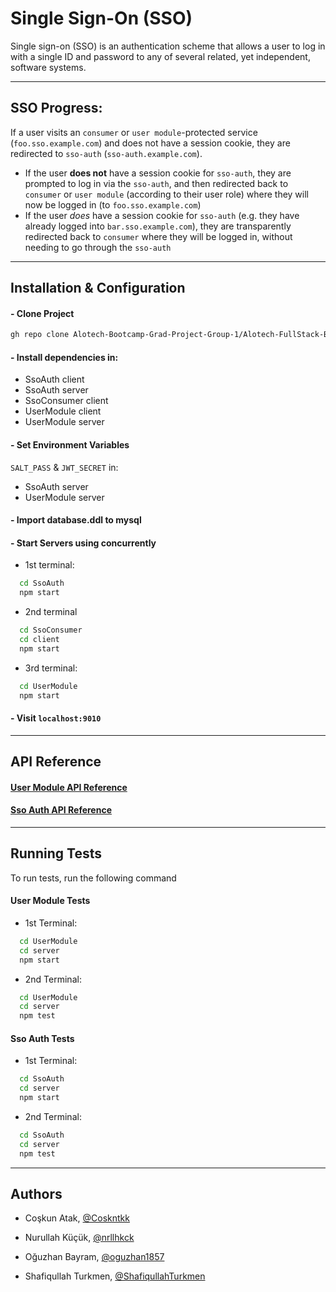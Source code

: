 # Single Sign-On (SSO)

Single sign-on (SSO) is an authentication scheme that allows a user to log in with a single ID and password to any of several related, yet independent, software systems.

---

## SSO Progress:

If a user visits an `consumer` or `user module`-protected service (`foo.sso.example.com`) and does not have a session cookie, they are redirected to `sso-auth` (`sso-auth.example.com`).
   - If the user **does not** have a session cookie for `sso-auth`,
     they are prompted to log in via the `sso-auth`, and then
     redirected back to `consumer` or `user module` (according to their user role) where they will now be logged in (to
     `foo.sso.example.com`)
   - If the user *does* have a session cookie for `sso-auth` (e.g. they
     have already logged into `bar.sso.example.com`), they are
     transparently redirected back to `consumer` where they will be logged in,
     without needing to go through the `sso-auth`

---

## Installation & Configuration

#### - Clone Project

```bash
gh repo clone Alotech-Bootcamp-Grad-Project-Group-1/Alotech-FullStack-Bootcamp-Graduation-Project-Group-1
```

#### - Install dependencies in:

- SsoAuth client
- SsoAuth server
- SsoConsumer client
- UserModule client
- UserModule server

#### - Set Environment Variables

`SALT_PASS` & `JWT_SECRET` in:

- SsoAuth server
- UserModule server

#### - Import database.ddl to mysql

#### - Start Servers using concurrently

- 1st terminal:
```bash
  cd SsoAuth
  npm start
```

- 2nd terminal
```bash
  cd SsoConsumer
  cd client
  npm start
```

- 3rd terminal:
```bash
  cd UserModule
  npm start
```

#### -  Visit `localhost:9010`

--- 

## API Reference

#### [ User Module API Reference ](  )

#### [ Sso Auth API Reference ](  )

---


## Running Tests

To run tests, run the following command

#### User Module Tests

- 1st Terminal:
```bash
  cd UserModule
  cd server
  npm start
```
- 2nd Terminal:
```bash
  cd UserModule
  cd server
  npm test
```

#### Sso Auth Tests

- 1st Terminal:
```bash
  cd SsoAuth
  cd server
  npm start
```
- 2nd Terminal:
```bash
  cd SsoAuth
  cd server
  npm test
```

---

## Authors

- Coşkun Atak, [@Coskntkk](https://github.com/Coskntkk)

- Nurullah Küçük, [@nrllhkck](https://github.com/nrllhkck)

- Oğuzhan Bayram, [@oguzhan1857](https://github.com/oguzhan1857)

- Shafiqullah Turkmen, [@ShafiqullahTurkmen](https://github.com/ShafiqullahTurkmen)